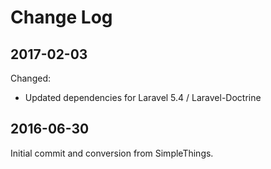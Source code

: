 Change Log
==========

2017-02-03
----------

Changed:

 * Updated dependencies for Laravel 5.4 / Laravel-Doctrine
 
2016-06-30
----------

Initial commit and conversion from SimpleThings.
